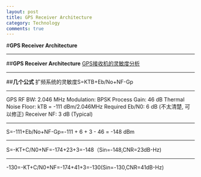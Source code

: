 ```yaml
---
layout: post
title: GPS Receiver Architecture
category: Technology
comments: true
---
```


#**GPS Receiver Architecture**
***
##**GPS Receiver Architecture**
[GPS接收机的灵敏度分析](http://blog.sina.com.cn/s/blog_4cd5dc1c0100yw2l.html)
***
##**几个公式**
扩频系统的灵敏度S=KTB+Eb/No+NF-Gp
***
GPS RF BW: 2.046 MHz
Modulation: BPSK
Process Gain: 46 dB
Thermal Noise Floor: kTB = -111 dBm/2.046MHz
Required Eb/N0: 6 dB (不太清楚, 可以修正)
Receiver NF: 3 dB (Typical)
***
S=-111+Eb/No+NF-Gp=-111 + 6 + 3 - 46 = -148 dBm
***
S=-KT+C/N0+NF=-174+23+3=-148（Sin=-148,CNR=23dB-Hz)
***
-130=-KT+C/N0+NF=-174+41+3=-130(Sin=-130,CNR=41dB-Hz)
